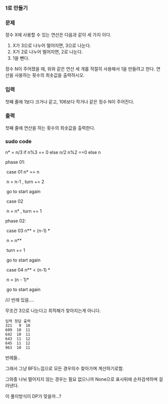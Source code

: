 ### 1로 만들기

### 문제 

정수 X에 사용할 수 있는 연산은 다음과 같이 세 가지 이다.

1. X가 3으로 나누어 떨어지면, 3으로 나눈다.
2. X가 2로 나누어 떨어지면, 2로 나눈다.
3. 1을 뺀다.

정수 N이 주어졌을 때, 위와 같은 연산 세 개를 적절히 사용해서 1을 만들려고 한다. 연산을 사용하는 횟수의 최솟값을 출력하시오.

### 입력

첫째 줄에 1보다 크거나 같고, 106보다 작거나 같은 정수 N이 주어진다.

### 출력

첫째 줄에 연산을 하는 횟수의 최솟값을 출력한다.





### sudo  code

n* = n/3 if n%3 == 0 else n/2 n%2 ==0 else n

phase 01:

​	case 01 n* == n

​		n = n-1 , turn += 2 

​		go to start again

​	case 02

​		n = n* , turn += 1

phase 02:

​	case 03 n** < (n-1) *

​		n = n**

​		turn += 1

​		go to start again

​	case 04 n** < (n-1) *

​		n = (n - 1)*

​		go to start again

/// 반례 있음....

무조건 3으로 나눈다고 최적해가 찾아지는게 아니다.

```
입력 정답 출력
321   9  10
609  10  11
642  10  11
643  11  12
645  11  12
963  10  11
```

반례들..



그래서 그냥 BFS느낌으로 모든 경우의수 찾아가며 계산하기로함.

그와중 나눠 떨어지지 않는 경우는 필요 없으니까 None으로 표시뒤에 순차검색하며 걸러낸다.



이 풀이방식이 DP가 맞을까...?